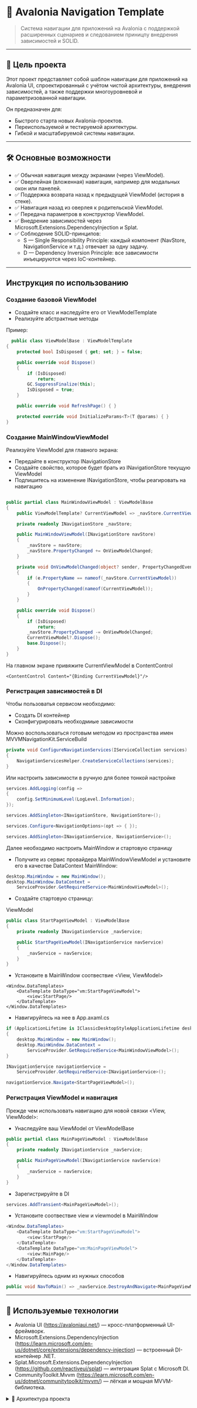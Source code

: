 # 🧭 Avalonia Navigation Template

> Cистема навигации для приложений на Avalonia с поддержкой расширенных сценариев и следованием приницпу внедрения зависимостей и SOLID.

---

## 📌 Цель проекта

Этот проект представляет собой шаблон навигации для приложений на Avalonia UI, спроектированный с учётом чистой архитектуры, внедрения зависимостей, а также поддержки многоуровневой и параметризованной навигации.

Он предназначен для:
- Быстрого старта новых Avalonia-проектов.
- Переиспользуемой и тестируемой архитектуры.
- Гибкой и масштабируемой системы навигации.

---

## 🛠️ Основные возможности

- ✅ Обычная навигация между экранами (через ViewModel).
- ✅ Оверлейная (вложенная) навигация, например для модальных окон или панелей.
- ✅ Поддержка возврата назад к предыдущей ViewModel (история в стеке).
- ✅ Навигация назад из оверлея к родительской ViewModel.
- ✅ Передача параметров в конструктор ViewModel.
- ✅ Внедрение зависимостей через Microsoft.Extensions.DependencyInjection и Splat.
- ✅ Соблюдение SOLID-принципов:
  - S — Single Responsibility Principle: каждый компонент (NavStore, NavigationService и т.д.) отвечает за одну задачу.
  - D — Dependency Inversion Principle: все зависимости инъецируются через IoC-контейнер.

---

## Инструкция по использованию

### Создание базовой ViewModel

- Создайте класс и наследуйте его от ViewModelTemplate
- Реализуйте абстрактные методы

Пример:
```csharp
  public class ViewModelBase : ViewModelTemplate
{
    protected bool IsDisposed { get; set; } = false;

    public override void Dispose()
    {
        if (IsDisposed)
            return;
        GC.SuppressFinalize(this);
        IsDisposed = true;
    }

    public override void RefreshPage() { }

    protected override void InitializeParams<T>(T @params) { }
}
```

### Создание MainWindowViewModel

Реализуйте ViewModel для главного экрана:
- Передайте в конструктор INavigationStore
- Создайте свойство, которое будет брать из INavigationStore текущую ViewModel
- Подпишитесь на изменение INavigationStore, чтобы реагировать на навигацию

```csharp

public partial class MainWindowViewModel : ViewModelBase
{
    public ViewModelTemplate? CurrentViewModel => _navStore.CurrentViewModel;

    private readonly INavigationStore _navStore;

    public MainWindowViewModel(INavigationStore navStore)
    {
        _navStore = navStore;
        _navStore.PropertyChanged += OnViewModelChanged;
    }

    private void OnViewModelChanged(object? sender, PropertyChangedEventArgs e)
    {
        if (e.PropertyName == nameof(_navStore.CurrentViewModel))
        {
            OnPropertyChanged(nameof(CurrentViewModel));
        }
    }

    public override void Dispose()
    {
        if (IsDisposed)
            return;
        _navStore.PropertyChanged -= OnViewModelChanged;
        CurrentViewModel?.Dispose();
        base.Dispose();
    }
}

```

На главном экране привяжите CurrentViewModel в ContentControl

```xaml
<ContentControl Content="{Binding CurrentViewModel}"/>

```

### Регистрация зависимостей в DI

Чтобы пользоватья сервисом необходимо:
- Создать DI контейнер
- Сконфигурировать необходмиые зависимости

Можно воспользоваться готовым методом из пространства имен MVVMNavigationKit.ServiceBuild

```csharp
private void ConfigureNavigationServices(IServiceCollection services)
{
    NavigationServicesHelper.CreateServiceCollections(services);
}
```

Или настроить зависимости в ручную для более тонкой настройке

```csharp
services.AddLogging(config =>
{
    config.SetMinimumLevel(LogLevel.Information);
});

services.AddSingleton<INavigationStore, NavigationStore>();

services.Configure<NavigationOptions>(opt => { });

services.AddSingleton<INavigationService, NavigationService>();
```

Далее необходимо настроить MainWindow и стартовую страницу

- Получите из сервис провайдера MainWindowViewModel и установите его в качестве DataContext MainWindow:

```csharp
desktop.MainWindow = new MainWindow();
desktop.MainWindow.DataContext =
    ServiceProvider.GetRequiredService<MainWindowViewModel>();
```

- Создайте стартовую страницу:

ViewModel
```csharp
public class StartPageViewModel : ViewModelBase
{
    private readonly INavigationService _navService;

    public StartPageViewModel(INavigationService navService)
    {
        _navService = navService;
    }
}
```

- Установите в MainWindow соотвествие <View, ViewModel>

```xaml
<Window.DataTemplates>
	<DataTemplate DataType="vm:StartPageViewModel">
		<view:StartPage/>
	</DataTemplate>
</Window.DataTemplates>
```

- Навигируйтесь на нее в App.axaml.cs

```csharp
if (ApplicationLifetime is IClassicDesktopStyleApplicationLifetime desktop)
{
    desktop.MainWindow = new MainWindow();
    desktop.MainWindow.DataContext =
        ServiceProvider.GetRequiredService<MainWindowViewModel>();
}

INavigationService navigationService =
    ServiceProvider.GetRequiredService<INavigationService>();

navigationService.Navigate<StartPageViewModel>();
```

### Регистрация ViewModel и навигация

Прежде чем использовать навигацию для новой связки <View, ViewModel>:
- Унаследуйте ваш ViewModel от ViewModelBase

```csharp
public partial class MainPageViewModel : ViewModelBase
{
    private readonly INavigationService _navService;

    public MainPageViewModel(INavigationService navService)
    {
        _navService = navService;
    }
}
```

- Зарегистрируйте в DI

```csharp
services.AddTransient<MainPageViewModel>();
```

- Установите соотвествие view и viewmodel в MainWindow

```csharp
<Window.DataTemplates>
	<DataTemplate DataType="vm:StartPageViewModel">
		<view:StartPage/>
	</DataTemplate>
	<DataTemplate DataType="vm:MainPageViewModel">
		<view:MainPage/>
	</DataTemplate>
</Window.DataTemplates>
```

- Навигируйтесь одним из нужных способов

```csharp
public void NavToMain() => _navService.DestroyAndNavigate<MainPageViewModel>();
```

---

## 🔧 Используемые технологии

- Avalonia UI (https://avaloniaui.net/) — кросс-платформенный UI-фреймворк.
- Microsoft.Extensions.DependencyInjection (https://learn.microsoft.com/en-us/dotnet/core/extensions/dependency-injection) — встроенный DI-контейнер .NET.
- Splat.Microsoft.Extensions.DependencyInjection (https://github.com/reactiveui/splat) — интеграция Splat с Microsoft DI.
- CommunityToolkit.Mvvm (https://learn.microsoft.com/en-us/dotnet/communitytoolkit/mvvm/) — лёгкая и мощная MVVM-библиотека.

<details>
  <summary>📁 Архитектура проекта</summary>

  <pre>
AvaloniaLearning
├── Dependencies
│   ├── NavigationStore
│   │   └── NavStore.cs
│   └── NavService
│       └── NavigationService.cs
|       └── INavigationService.cs
├── View
│   ├── Base
│   │   └── MainWindow.axaml
│   └── Pages
│       ├── MainPage.axaml
│       └── StartPage.axaml
├── ViewModel
│   ├── ViewModelBase
│   │   ├── MainWindowViewModel.cs
│   │   └── ViewModelBase.cs
│   ├── MainPageViewModel.cs
│   └── StartPageViewModel.cs

  </pre>
</details>
